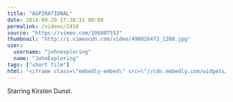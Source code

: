 ```yaml
---
title: "ASPIRATIONAL"
date: 2014-09-29 17:38:31 00:00
permalink: /videos/2410
source: "https://vimeo.com/106807552"
thumbnail: "http://i.vimeocdn.com/video/490026473_1280.jpg"
user:
  username: "johnexploring"
  name: "JohnExploring"
tags: ["short film"]
html: "<iframe class=\"embedly-embed\" src=\"//cdn.embedly.com/widgets/media.html?src=http%3A%2F%2Fplayer.vimeo.com%2Fvideo%2F106807552&wmode=transparent&src_secure=1&url=http%3A%2F%2Fvimeo.com%2F106807552&image=http%3A%2F%2Fi.vimeocdn.com%2Fvideo%2F490026473_1280.jpg&key=daaebf4d9cdd46779200162d0ca86e20&type=text%2Fhtml&schema=vimeo\" width=\"1920\" height=\"1080\" scrolling=\"no\" frameborder=\"0\" allowfullscreen></iframe>"
---
```


Starring Kirsten Dunst.